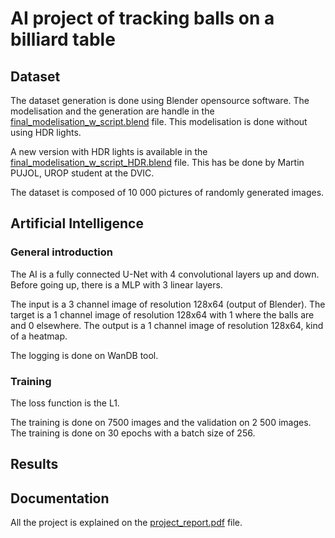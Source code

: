 # AI project of tracking balls on a billiard table

## Dataset

The dataset generation is done using Blender opensource software.
The modelisation and the generation are handle in the [final_modelisation_w_script.blend](Pool_Table/final_modelisation_w_script.blend) file. This modelisation is done without using HDR lights.

A new version with HDR lights is available in the [final_modelisation_w_script_HDR.blend](Pool_Table/final_modelisation_w_script_HDR.blend) file. This has be done by Martin PUJOL, UROP student at the DVIC.

The dataset is composed of 10 000 pictures of randomly generated images.

## Artificial Intelligence

### General introduction

The AI is a fully connected U-Net with 4 convolutional layers up and down.
Before going up, there is a MLP with 3 linear layers.

The input is a 3 channel image of resolution 128x64 (output of Blender).
The target is a 1 channel image of resolution 128x64 with 1 where the balls are and 0 elsewhere.
The output is a 1 channel image of resolution 128x64, kind of a heatmap.

The logging is done on WanDB tool.

### Training

The loss function is the L1.

The training is done on 7500 images and the validation on 2 500 images.
The training is done on 30 epochs with a batch size of 256.

## Results


## Documentation

All the project is explained on the [project_report.pdf](project_report.pdf) file.
